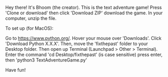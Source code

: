 Hey there!
It's Bhoom (the creator). This is the text adventure game!
Press 'Clone or download' then click 'Download ZIP' download the game.
In your computer, unzip the file.

To set up (for MacOS):

Go to https://www.python.org/. 
Hover your mouse over 'Downloads'. 
Click 'Download Python X.X.X'. 
Then, move the 'fixthepast' folder to your Desktop folder. Then open up Terminal (Launchpad > Other > Terminal). 
Enter the command 'cd Desktop/fixthepast' (is case sensitive) press enter, then 'python3 TextAdventureGame.py' 



Have fun!
